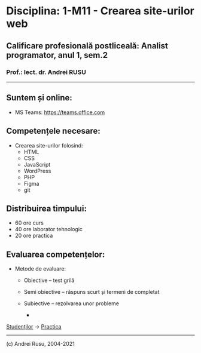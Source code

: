 # Disciplina: 1-M11 - Crearea site-urilor web

## Calificare profesională postliceală: Analist programator, anul 1, sem.2

### Prof.: lect. dr. Andrei RUSU

---

## Suntem și online: 
- MS Teams: https://teams.office.com

## Competențele necesare:

* Crearea site-urilor folosind:
  - HTML
  - CSS
  - JavaScript
  - WordPress
  - PHP
  - Figma
  - git

## Distribuirea timpului:

- 60 ore curs 
- 40 ore laborator tehnologic 
- 20 ore practica 

## Evaluarea competențelor:

- Metode de evaluare:  
  - Obiective – test grilă 
  - Semi obiective – răspuns scurt și termeni de completat 
  - Subiective – rezolvarea unor probleme

    -

[Studenților](./) -> [Practica]() 

---

(c) Andrei Rusu, 2004-2021



